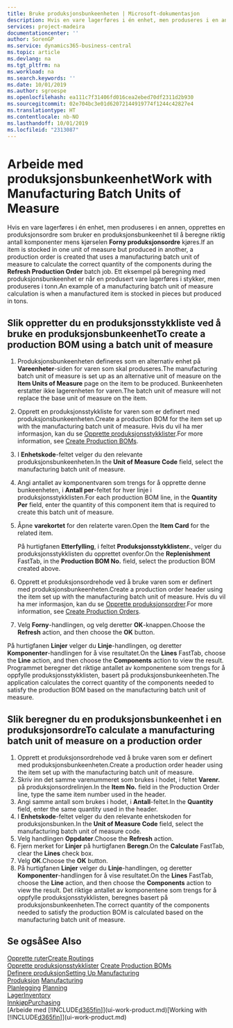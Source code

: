 ```yaml
---
title: Bruke produksjonsbunkeenheten | Microsoft-dokumentasjon
description: Hvis en vare lagerføres i én enhet, men produseres i en annen, må produksjonsordren bruke en produksjonsbunkeenhet til å beregne riktig antall komponenter. Ett eksempel på beregning med produksjonsbunkeenhet er når en produsert vare lagerføres i stykker, men produseres i tonn.
services: project-madeira
documentationcenter: ''
author: SorenGP
ms.service: dynamics365-business-central
ms.topic: article
ms.devlang: na
ms.tgt_pltfrm: na
ms.workload: na
ms.search.keywords: ''
ms.date: 10/01/2019
ms.author: sgroespe
ms.openlocfilehash: ea111c7f31406fd016cea2ebed70df2311d2b930
ms.sourcegitcommit: 02e704bc3e01d62072144919774f1244c42827e4
ms.translationtype: HT
ms.contentlocale: nb-NO
ms.lasthandoff: 10/01/2019
ms.locfileid: "2313087"
---
```

# <a name="work-with-manufacturing-batch-units-of-measure"></a><span data-ttu-id="1d7b7-104">Arbeide med produksjonsbunkeenhet</span><span class="sxs-lookup"><span data-stu-id="1d7b7-104">Work with Manufacturing Batch Units of Measure</span></span>
<span data-ttu-id="1d7b7-105">Hvis en vare lagerføres i én enhet, men produseres i en annen, opprettes en produksjonsordre som bruker en produksjonsbunkeenhet til å beregne riktig antall komponenter mens kjørselen **Forny produksjonsordre** kjøres.</span><span class="sxs-lookup"><span data-stu-id="1d7b7-105">If an item is stocked in one unit of measure but produced in another, a production order is created that uses a manufacturing batch unit of measure to calculate the correct quantity of the components during the **Refresh Production Order** batch job.</span></span> <span data-ttu-id="1d7b7-106">Ett eksempel på beregning med produksjonsbunkeenhet er når en produsert vare lagerføres i stykker, men produseres i tonn.</span><span class="sxs-lookup"><span data-stu-id="1d7b7-106">An example of a manufacturing batch unit of measure calculation is when a manufactured item is stocked in pieces but produced in tons.</span></span>  

## <a name="to-create-a-production-bom-using-a-batch-unit-of-measure"></a><span data-ttu-id="1d7b7-107">Slik oppretter du en produksjonsstykkliste ved å bruke en produksjonsbunkeenhet</span><span class="sxs-lookup"><span data-stu-id="1d7b7-107">To create a production BOM using a batch unit of measure</span></span>  
1.  <span data-ttu-id="1d7b7-108">Produksjonsbunkeenheten defineres som en alternativ enhet på **Vareenheter**-siden for varen som skal produseres.</span><span class="sxs-lookup"><span data-stu-id="1d7b7-108">The manufacturing batch unit of measure is set up as an alternative unit of measure on the **Item Units of Measure** page on the item to be produced.</span></span> <span data-ttu-id="1d7b7-109">Bunkeenheten erstatter ikke lagerenheten for varen.</span><span class="sxs-lookup"><span data-stu-id="1d7b7-109">The batch unit of measure will not replace the base unit of measure on the item.</span></span>  
2.  <span data-ttu-id="1d7b7-110">Opprett en produksjonsstykkliste for varen som er definert med produksjonsbunkeenheten.</span><span class="sxs-lookup"><span data-stu-id="1d7b7-110">Create a production BOM for the item set up with the manufacturing batch unit of measure.</span></span> <span data-ttu-id="1d7b7-111">Hvis du vil ha mer informasjon, kan du se [Opprette produksjonsstykklister](production-how-to-create-production-boms.md).</span><span class="sxs-lookup"><span data-stu-id="1d7b7-111">For more information, see [Create Production BOMs](production-how-to-create-production-boms.md).</span></span>  
3.  <span data-ttu-id="1d7b7-112">I **Enhetskode**-feltet velger du den relevante produksjonsbunkeenheten.</span><span class="sxs-lookup"><span data-stu-id="1d7b7-112">In the **Unit of Measure Code** field, select the manufacturing batch unit of measure.</span></span>  
4.  <span data-ttu-id="1d7b7-113">Angi antallet av komponentvaren som trengs for å opprette denne bunkeenheten, i **Antall per**-feltet for hver linje i produksjonsstykklisten.</span><span class="sxs-lookup"><span data-stu-id="1d7b7-113">For each production BOM line, in the **Quantity Per** field, enter the quantity of this component item that is required to create this batch unit of measure.</span></span>  
5.  <span data-ttu-id="1d7b7-114">Åpne **varekortet** for den relaterte varen.</span><span class="sxs-lookup"><span data-stu-id="1d7b7-114">Open the **Item Card** for the related item.</span></span>  

    <span data-ttu-id="1d7b7-115">På hurtigfanen **Etterfylling**, i feltet **Produksjonsstykklistenr.**, velger du produksjonsstykklisten du opprettet ovenfor.</span><span class="sxs-lookup"><span data-stu-id="1d7b7-115">On the **Replenishment** FastTab, in the **Production BOM No.** field, select the production BOM created above.</span></span>  
6.  <span data-ttu-id="1d7b7-116">Opprett et produksjonsordrehode ved å bruke varen som er definert med produksjonsbunkeenheten.</span><span class="sxs-lookup"><span data-stu-id="1d7b7-116">Create a production order header using the item set up with the manufacturing batch unit of measure.</span></span> <span data-ttu-id="1d7b7-117">Hvis du vil ha mer informasjon, kan du se [Opprette produksjonsordrer](production-how-to-create-production-orders.md).</span><span class="sxs-lookup"><span data-stu-id="1d7b7-117">For more information, see [Create Production Orders](production-how-to-create-production-orders.md).</span></span>  
7.  <span data-ttu-id="1d7b7-118">Velg **Forny**-handlingen, og velg deretter **OK**-knappen.</span><span class="sxs-lookup"><span data-stu-id="1d7b7-118">Choose the **Refresh** action, and then choose  the **OK** button.</span></span>  

<span data-ttu-id="1d7b7-119">På hurtigfanen **Linjer** velger du **Linje**-handlingen, og deretter **Komponenter**-handlingen for å vise resultatet.</span><span class="sxs-lookup"><span data-stu-id="1d7b7-119">On the **Lines** FastTab, choose the **Line** action, and then choose the **Components** action to view the result.</span></span> <span data-ttu-id="1d7b7-120">Programmet beregner det riktige antallet av komponentene som trengs for å oppfylle produksjonsstykklisten, basert på produksjonsbunkeenheten.</span><span class="sxs-lookup"><span data-stu-id="1d7b7-120">The application calculates the correct quantity of the components needed to satisfy the production BOM based on the manufacturing batch unit of measure.</span></span>  

## <a name="to-calculate-a-manufacturing-batch-unit-of-measure-on-a-production-order"></a><span data-ttu-id="1d7b7-121">Slik beregner du en produksjonsbunkeenhet i en produksjonsordre</span><span class="sxs-lookup"><span data-stu-id="1d7b7-121">To calculate a manufacturing batch unit of measure on a production order</span></span>  
1.  <span data-ttu-id="1d7b7-122">Opprett et produksjonsordrehode ved å bruke varen som er definert med produksjonsbunkeenheten.</span><span class="sxs-lookup"><span data-stu-id="1d7b7-122">Create a production order header using the item set up with the manufacturing batch unit of measure.</span></span>  
2.  <span data-ttu-id="1d7b7-123">Skriv inn det samme varenummeret som brukes i hodet, i feltet **Varenr.** på produksjonsordrelinjen.</span><span class="sxs-lookup"><span data-stu-id="1d7b7-123">In the **Item No.** field in the Production Order line, type the same item number used in the header.</span></span>  
3.  <span data-ttu-id="1d7b7-124">Angi samme antall som brukes i hodet, i **Antall**-feltet.</span><span class="sxs-lookup"><span data-stu-id="1d7b7-124">In the **Quantity** field, enter the same quantity used in the header.</span></span>  
4.  <span data-ttu-id="1d7b7-125">I **Enhetskode**-feltet velger du den relevante enhetskoden for produksjonsbunken.</span><span class="sxs-lookup"><span data-stu-id="1d7b7-125">In the **Unit of Measure Code** field, select the manufacturing batch unit of measure code.</span></span>  
5.  <span data-ttu-id="1d7b7-126">Velg handlingen **Oppdater**.</span><span class="sxs-lookup"><span data-stu-id="1d7b7-126">Choose the **Refresh** action.</span></span>
6.  <span data-ttu-id="1d7b7-127">Fjern merket for **Linjer** på hurtigfanen **Beregn**.</span><span class="sxs-lookup"><span data-stu-id="1d7b7-127">On the **Calculate** FastTab, clear the **Lines** check box.</span></span>  
7.  <span data-ttu-id="1d7b7-128">Velg **OK**.</span><span class="sxs-lookup"><span data-stu-id="1d7b7-128">Choose the **OK** button.</span></span>  
8.  <span data-ttu-id="1d7b7-129">På hurtigfanen **Linjer** velger du **Linje**-handlingen, og deretter **Komponenter**-handlingen for å vise resultatet.</span><span class="sxs-lookup"><span data-stu-id="1d7b7-129">On the **Lines** FastTab, choose the **Line** action, and then choose the **Components** action to view the result.</span></span> <span data-ttu-id="1d7b7-130">Det riktige antallet av komponentene som trengs for å oppfylle produksjonsstykklisten, beregnes basert på produksjonsbunkeenheten.</span><span class="sxs-lookup"><span data-stu-id="1d7b7-130">The correct quantity of the components needed to satisfy the production BOM is calculated based on the manufacturing batch unit of measure.</span></span>  

## <a name="see-also"></a><span data-ttu-id="1d7b7-131">Se også</span><span class="sxs-lookup"><span data-stu-id="1d7b7-131">See Also</span></span>  
[<span data-ttu-id="1d7b7-132">Opprette ruter</span><span class="sxs-lookup"><span data-stu-id="1d7b7-132">Create Routings</span></span>](production-how-to-create-routings.md)  
<span data-ttu-id="1d7b7-133">[Opprette produksjonsstykklister](production-how-to-create-production-boms.md)   </span><span class="sxs-lookup"><span data-stu-id="1d7b7-133">[Create Production BOMs](production-how-to-create-production-boms.md)   </span></span>  
[<span data-ttu-id="1d7b7-134">Definere produksjon</span><span class="sxs-lookup"><span data-stu-id="1d7b7-134">Setting Up Manufacturing</span></span>](production-configure-production-processes.md)  
<span data-ttu-id="1d7b7-135">[Produksjon](production-manage-manufacturing.md)  </span><span class="sxs-lookup"><span data-stu-id="1d7b7-135">[Manufacturing](production-manage-manufacturing.md)  </span></span>  
<span data-ttu-id="1d7b7-136">[Planlegging](production-planning.md) </span><span class="sxs-lookup"><span data-stu-id="1d7b7-136">[Planning](production-planning.md) </span></span>  
[<span data-ttu-id="1d7b7-137">Lager</span><span class="sxs-lookup"><span data-stu-id="1d7b7-137">Inventory</span></span>](inventory-manage-inventory.md)  
[<span data-ttu-id="1d7b7-138">Innkjøp</span><span class="sxs-lookup"><span data-stu-id="1d7b7-138">Purchasing</span></span>](purchasing-manage-purchasing.md)  
<span data-ttu-id="1d7b7-139">[Arbeide med [!INCLUDE[d365fin](includes/d365fin_md.md)]](ui-work-product.md)</span><span class="sxs-lookup"><span data-stu-id="1d7b7-139">[Working with [!INCLUDE[d365fin](includes/d365fin_md.md)]](ui-work-product.md)</span></span>  
